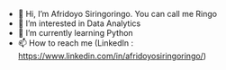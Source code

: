 - 👋 Hi, I’m Afridoyo Siringoringo. You can call me Ringo
- 👀 I’m interested in Data Analytics
- 🌱 I’m currently learning Python
- 📫 How to reach me (LinkedIn : https://www.linkedin.com/in/afridoyosiringoringo/)

<!---
afrisiringo/afrisiringo is a ✨ special ✨ repository because its `README.md` (this file) appears on your GitHub profile.
You can click the Preview link to take a look at your changes.
--->
